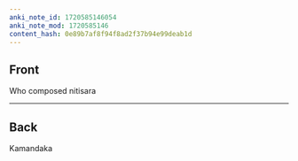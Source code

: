```yaml
---
anki_note_id: 1720585146054
anki_note_mod: 1720585146
content_hash: 0e89b7af8f94f8ad2f37b94e99deab1d
---
```


## Front

Who composed nitisara

<hr/>

## Back

Kamandaka